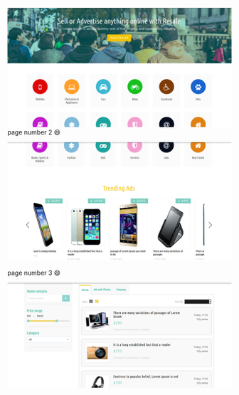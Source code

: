 ![](static/images/cover/1.png)
page number 2 :smile: 

![](static/images/cover/2.png)

page number 3 :smile:

![](static/images/cover/3.png)
